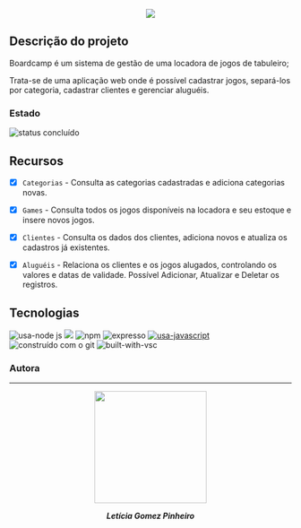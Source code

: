 <p align="center">
<img src="https://user-images.githubusercontent.com/97575616/171049277-c9c8d709-a5a1-4b03-8519-bddc0dbc90ed.png" >
</p>

</h1>

##  Descrição do projeto

Boardcamp é um sistema de gestão de uma locadora de jogos de tabuleiro;

Trata-se de uma aplicação web onde é possível cadastrar jogos, separá-los por categoria, cadastrar clientes e gerenciar aluguéis.

###  Estado
![ status concluído ](https://user-images.githubusercontent.com/97575616/152926720-d042178b-24c0-4d6b-94fb-0ccbd3c082cc.svg)

##  Recursos

- [x] `Categorias` - Consulta as categorias cadastradas e adiciona categorias novas.

- [x] `Games` - Consulta todos os jogos disponíveis na locadora e seu estoque e insere novos jogos.

- [x] `Clientes` - Consulta os dados dos clientes, adiciona novos e atualiza os cadastros já existentes.

- [x] `Aluguéis` - Relaciona os clientes e os jogos alugados, controlando os valores e datas de validade. Possível Adicionar, Atualizar e Deletar os registros.

##  Tecnologias
![ usa-node js ](https://img.shields.io/badge/Node.js-43853D?style=for-the-badge&logo=node.js&logoColor=white)
<img style='margem: 5px;' src='https://img.shields.io/badge/PostgreSQL-316192?style=for-the-badge&logo=postgresql&logoColor=white'>
![ npm ](https://img.shields.io/badge/npm-D12228?style=for-the-badge&logo=npm)
![ expresso ](https://img.shields.io/badge/Express-000000?style=for-the-badge&logo=express&logoColor=white)
[![ usa-javascript ](https://img.shields.io/badge/JavaScript-F7DF1E?style=for-the-badge&logo=javascript&logoColor=black)](https://www.javascript.com)
![ construído com o git ](https://img.shields.io/badge/Git-E34F26?style=for-the-badge&logo=git&logoColor=white)
![ built-with-vsc ](https://img.shields.io/badge/VISUAL%20STUDIO%20CODE-blue?style=for-the-badge&logo=visualstudiocode)

###  Autora
---
<div align="center">
<img width= 200px src="https://avatars.githubusercontent.com/u/102394035?s=400&u=4db8d060868dba8d3a2215990a94732b11a2dc41&v=4" alt=""/>
  <p> <i><b>Letícia Gomez Pinheiro</i></b> </p>

</div>
